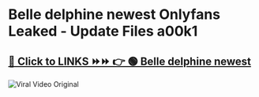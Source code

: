 
 # Belle delphine newest Onlyfans Leaked - Update Files a00k1

## <h2><a href="https://clipsfans.com/Belle_delphine_newest&ref=git">🔗 Click to LINKS ⏩⏩ 👉 🟢 Belle delphine newest </a></h2>

<a href="https://clipsfans.com/Belle_delphine_newest&ref=git" rel="nofollow" data-target="animated-image.originalLink"><img src="https://i.ibb.co.com/xMMVF88/686577567.gif" alt="Viral Video Original" style="max-width: 100%; display: inline-block;" data-target="animated-image.originalImage"></a>

